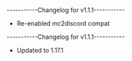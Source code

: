 -----------Changelog for v1.1.1-----------

- Re-enabled mc2discord compat

-----------Changelog for v1.1.1-----------

- Updated to 1.17.1